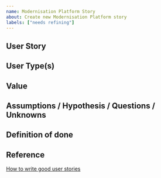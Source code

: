 ```yaml
---
name: Modernisation Platform Story
about: Create new Modernisation Platform story
labels: ["needs refining"]
---
```


## User Story

<!--
As a… [who is the user?] 
I need/want/expect to… [what does the user want to do?]
So that… [why does the user want to do this?] 
-->

## User Type(s)

<!--
Does this impact specific user types?
Can it link to a persona? 
-->

## Value

<!-- Describe the value and purpose of the changes -->

## Assumptions / Hypothesis / Questions / Unknowns

<!-- Additional information to explain approach taken
### Hypothesis 
If we... [do a thing]
Then... [this will happ]

### Proposal
A proposal that is something testable, don't worry whether it works or not, it's a place for ideas. 

### Unknowns
Potential pitfalls that could cause the story to expand beyond its original scope. Ideally this section will remain blank.

-->

## Definition of done

<!-- Checklist for definition of done and acceptance criteria, for example: 

- [ ] readme has been updated
- [ ] user docs have been updated
- [ ] another team member has reviewed
- [ ] tests are green

-->

## Reference

[How to write good user stories](https://www.gov.uk/service-manual/agile-delivery/writing-user-stories)
